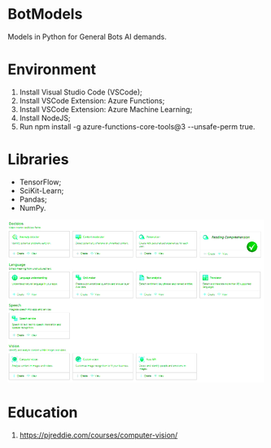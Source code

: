 # BotModels

Models in Python for General Bots AI demands.

# Environment

  1. Install Visual Studio Code (VSCode);
  2. Install VSCode Extension: Azure Functions;
  3. Install VSCode Extension: Azure Machine Learning;
  4. Install NodeJS;
  5. Run npm install -g azure-functions-core-tools@3 --unsafe-perm true.

# Libraries

- TensorFlow;
- SciKit-Learn;
- Pandas;
- NumPy.

![General Bots Models Services](https://raw.githubusercontent.com/GeneralBots/BotModels/master/BotModels.png)


# Education

1. https://pjreddie.com/courses/computer-vision/
